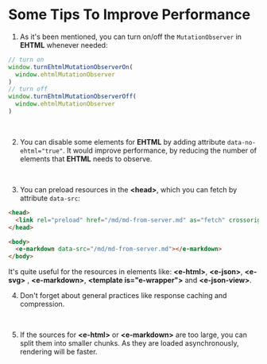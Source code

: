 # Some Tips To Improve Performance

1. As it's been mentioned, you can turn on/off the `MutationObserver` in **EHTML** whenever needed:


```js
// turn on
window.turnEhtmlMutationObserverOn(
  window.ehtmlMutationObserver
)
// turn off
window.turnEhtmlMutationObserverOff(
  window.ehtmlMutationObserver
)
```
<br>

2. You can disable some elements for **EHTML** by adding attribute `data-no-ehtml="true"`. It would improve performance, by reducing the number of elements that **EHTML** needs to observe.
<br>

3. You can preload resources in the **&lt;head&gt;**, which you can fetch by attribute `data-src`:

```html
<head>
  <link rel="preload" href="/md/md-from-server.md" as="fetch" crossorigin="anonymous" />
</head>

<body>
  <e-markdown data-src="/md/md-from-server.md"></e-markdown>
</body>

```

It's quite useful for the resources in elements like: **&lt;e-html&gt;**, **&lt;e-json&gt;**, **&lt;e-svg&gt;**
, **&lt;e-markdown&gt;**, **&lt;template is="e-wrapper"&gt;** and **&lt;e-json-view&gt;**.
<br>

4. Don't forget about general practices like response caching and compression.
<br>

5. If the sources for **&lt;e-html&gt;** or **&lt;e-markdown&gt;** are too large, you can split them into smaller chunks. As they are loaded asynchronously, rendering will be faster.

